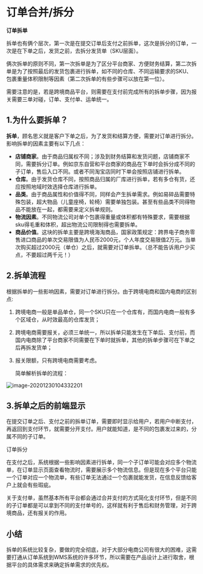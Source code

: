 # 订单合并/拆分

**订单拆单**

拆单也有俩个层次，第一次是在提交订单后支付之前拆单，这次是拆分的订单，一次是在下单之后，发货之前，去拆分发货单（SKU层面）。

俩次拆单的原则不同，第一次拆单是为了区分平台商家、方便财务结算，第二次拆单是为了按照最后的发货包裹进行拆单，如不同的仓库、不同运输要求的SKU、包裹重量体积限制等因素（第二次拆单的有些步骤可以放在第一位）。

需要注意的是，若是跨境商品平台，则需要在支付前完成所有的拆单步骤，因为报关需要三单对碰，订单、支付单、运单统一。

## 1.为什么要拆单？

**拆单**，顾名思义就是客户下单之后，为了发货和结算方便，需要对订单进行拆分。影响拆单的因素主要有以下几点：

- **店铺商家**。由于商品归属权不同；涉及到财务结算和发货问题，店铺商家不同，需要拆分订单。例如京东自营和平台商家的商品在下单时会拆分成不同的子订单，售后入口不同。或者不同淘宝店同时下单会按照店铺进行拆单。
- **仓库**。由于发货仓库不同，按照商品归属的厂库进行拆单，若有多仓有货，还应按照地域时效选择仓库进行拆单。
- **品类**。由于商品属性和价值得不同，同样会产生拆单需求。例如易碎品需要特殊包装，超大物品（儿童座椅，轮椅）需要单独包装。甚至有些品类不同得物品不能放在一起，都需要来定义拆单规则。
- **物流因素**。不同物流公司对单个包裹得重量或体积都有特殊要求，需要根据sku得毛重和体积，超出物流公司限制得也需要拆单。
- **商品价值**。这块的拆单主要是跨境海淘商品，国家政策规定：跨界电子商务零售进口商品的单次交易限值为人民币2000元，个人年度交易限值2万元。当单次购买超过2000元（单仓）之后，就需要对订单拆单。（总不能告诉用户少买点，不要超过两千元！）

## 2.拆单流程

根据拆单的一些影响因素，需要对订单进行拆分。由于跨境电商和国内电商的区别点:

1. 跨境电商一般是单品单仓，同一个SKU只在一个仓库有，而国内电商一般有多个区域仓，从时效最高的仓库发货；

2. 跨境电商需要报关，必须三单统一，所以拆单只能发生在下单后、支付前，而国内电商除了平台商家不同需要在下单时就拆单，其他的拆单步骤可在下单之后再拆发货单；

3. 报关限额，只有跨境电商需要考虑。

   简单解析拆单的流程：

![image-20201230104332201](C:\Users\14579\AppData\Roaming\Typora\typora-user-images\image-20201230104332201.png)

## 3.拆单之后的前端显示

在提交订单之后、支付之前的拆单订单，需要即时显示给用户，若用户中断支付，再返回到支付环节，就需要分开支付。用户就能知道，是不同的包裹发过来的，分属不同的子订单。

订单拆分

在支付之后，系统根据一些影响因素进行拆单，同一个子订单可能会对应多个物流单，在订单显示页面查看物流时，需要展示多个物流信息。但是现在多个平台只能一个订单对应一个物流单，有些订单无法通过一个包裹就能发货，在信息反馈给客户上就会有些瑕疵。

关于支付单，虽然基本所有平台都会通过合并支付的方式简化支付环节，但是不同的子订单都是可以拿到不同的支付单号的，这样就有利于售后和财务管理，对于跨境商品，还有报关的作用。

## 小结

拆单的系统比较复杂，要做的完全彻底，对于大部分电商公司有很大的困难，这需要打通从订单系统到WMS系统的许多环节，所以需要在产品设计上进行取舍，根据平台的具体需求来确定拆单需求的优先权。